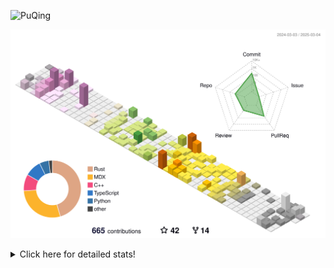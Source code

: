 ![PuQing](https://user-images.githubusercontent.com/27223114/171565019-9a56fae6-b08b-421f-99db-7e830da42371.png)

![](./profile-3d-contrib/profile-season-animate.svg)

<details>
<summary>Click here for detailed stats!</summary>

<!--START_SECTION:waka-->
![Lines of code](https://img.shields.io/badge/From%20Hello%20World%20I%27ve%20Written-1.8%20million%20lines%20of%20code-blue)

**🐱 My GitHub Data** 

> 📦 432.3 kB Used in GitHub's Storage 
 > 
> 🏆 89 Contributions in the Year 2025
 > 
> 🚫 Not Opted to Hire
 > 
> 📜 40 Public Repositories 
 > 
> 🔑 33 Private Repositories 
 > 
**I'm an Early 🐤** 

```text
🌞 Morning                833 commits         ██░░░░░░░░░░░░░░░░░░░░░░░   08.84 % 
🌆 Daytime                4236 commits        ███████████░░░░░░░░░░░░░░   44.96 % 
🌃 Evening                2155 commits        ██████░░░░░░░░░░░░░░░░░░░   22.87 % 
🌙 Night                  2198 commits        ██████░░░░░░░░░░░░░░░░░░░   23.33 % 
```


📊 **This Week I Spent My Time On** 

```text
💬 Programming Languages: 
C++                      7 hrs 57 mins       ██████░░░░░░░░░░░░░░░░░░░   25.01 % 
CLI                      6 hrs 35 mins       █████░░░░░░░░░░░░░░░░░░░░   20.74 % 
Python                   6 hrs 26 mins       █████░░░░░░░░░░░░░░░░░░░░   20.27 % 
Other                    2 hrs 31 mins       ██░░░░░░░░░░░░░░░░░░░░░░░   07.91 % 
Reading Paper            2 hrs 18 mins       ██░░░░░░░░░░░░░░░░░░░░░░░   07.26 % 

🔥 Editors: 
VS Code                  17 hrs 41 mins      ██████████████░░░░░░░░░░░   55.58 % 
Ghostty                  6 hrs 35 mins       █████░░░░░░░░░░░░░░░░░░░░   20.74 % 
Telegram                 2 hrs 18 mins       ██░░░░░░░░░░░░░░░░░░░░░░░   07.28 % 
Zotero                   2 hrs 18 mins       ██░░░░░░░░░░░░░░░░░░░░░░░   07.26 % 
NetEaseMusic             2 hrs 2 mins        ██░░░░░░░░░░░░░░░░░░░░░░░   06.43 % 

💻 Operating System: 
Mac                      14 hrs 31 mins      ███████████░░░░░░░░░░░░░░   45.63 % 
WSL                      8 hrs 53 mins       ███████░░░░░░░░░░░░░░░░░░   27.96 % 
Linux                    8 hrs 24 mins       ███████░░░░░░░░░░░░░░░░░░   26.41 % 
```


<!--END_SECTION:waka-->
</details>
